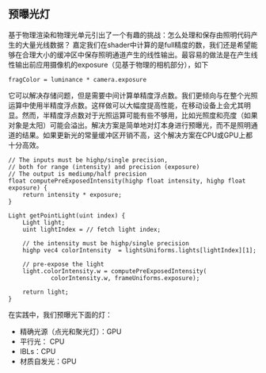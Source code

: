 ## 预曝光灯

基于物理渲染和物理光单元引出了一个有趣的挑战：怎么处理和保存由照明代码产生的大量光线数据？ 
嘉定我们在shader中计算的是full精度的数，我们还是希望能够在合理大小的缓冲区中保存照明通道产生的线性输出。最容易的做法是在产生线性输出前应用摄像机的exposure（见基于物理的相机部分），如下

```
fragColor = luminance * camera.exposure
```

它可以解决存储问题，但是需要中间计算单精度浮点数。我们更倾向与在整个光照运算中使用半精度浮点数。这样做可以大幅度提高性能，在移动设备上会尤其明显。然而，半精度浮点数对于光照运算可能有些不够用，比如光照度和亮度（如果对象是太阳）可能会溢出。解决方案是简单地对灯本身进行预曝光，而不是照明通道的结果。如果更新光的常量缓冲区开销不高，这个解决方案在CPU或GPU上都十分高效。

```
// The inputs must be highp/single precision,
// both for range (intensity) and precision (exposure)
// The output is mediump/half precision
float computePreExposedIntensity(highp float intensity, highp float exposure) {
    return intensity * exposure;
}

Light getPointLight(uint index) {
    Light light;
    uint lightIndex = // fetch light index;

    // the intensity must be highp/single precision
    highp vec4 colorIntensity  = lightsUniforms.lights[lightIndex][1];

    // pre-expose the light
    light.colorIntensity.w = computePreExposedIntensity(
            colorIntensity.w, frameUniforms.exposure);

    return light;
}
```

在实践中，我们预曝光下面的灯：
- 精确光源（点光和聚光灯）：GPU
- 平行光： CPU
- IBLs：CPU
- 材质自发光：GPU

